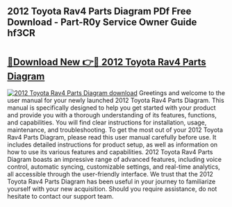 ## 2012 Toyota Rav4 Parts Diagram PDf Free Download - Part-R0y Service Owner Guide hf3CR

# <h2><a href="http://dfjsokp.blite.top/?on=2012+Toyota+Rav4+Parts+Diagram">🔗Download New 👉🔴 2012 Toyota Rav4 Parts Diagram</a></h2>

[![2012 Toyota Rav4 Parts Diagram download](https://i.imgur.com/lujVjoI.png)](http://dfjsokp.blite.top/?on=2012+Toyota+Rav4+Parts+Diagram)
Greetings and welcome to the user manual for your newly launched 2012 Toyota Rav4 Parts Diagram. This manual is specifically designed to help you get started with your product and provide you with a thorough understanding of its features, functions, and capabilities. You will find clear instructions for installation, usage, maintenance, and troubleshooting. To get the most out of your 2012 Toyota Rav4 Parts Diagram, please read this user manual carefully before use. It includes detailed instructions for product setup, as well as information on how to use its various features and capabilities. 2012 Toyota Rav4 Parts Diagram boasts an impressive range of advanced features, including voice control, automatic syncing, customizable settings, and real-time analytics, all accessible through the user-friendly interface. We trust that the 2012 Toyota Rav4 Parts Diagram has been useful in your journey to familiarize yourself with your new acquisition. Should you require assistance, do not hesitate to contact our support team.
